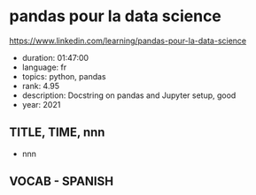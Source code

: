 # pandas pour la data science

https://www.linkedin.com/learning/pandas-pour-la-data-science

- duration: 01:47:00
- language: fr
- topics: python, pandas
- rank: 4.95
- description: Docstring on pandas and Jupyter setup, good
- year: 2021

## TITLE, TIME, nnn

- nnn

## VOCAB - SPANISH

```
```
